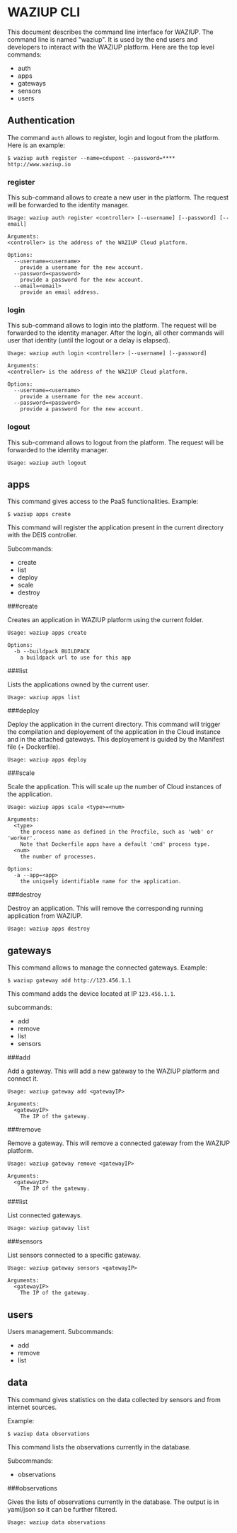 
WAZIUP CLI
==========

This document describes the command line interface for WAZIUP.
The command line is named "waziup".
It is used by the end users and developers to interact with the WAZIUP platform.
Here are the top level commands:

- auth
- apps
- gateways
- sensors
- users


Authentication
--------------
The command `auth` allows to register, login and logout from the platform.
Here is an example:

```
$ waziup auth register --name=cdupont --password=**** http://www.waziup.io
```

### register

This sub-command allows to create a new user in the platform.
The request will be forwarded to the identity manager.

```
Usage: waziup auth register <controller> [--username] [--password] [--email]

Arguments:
<controller> is the address of the WAZIUP Cloud platform.

Options:
  --username=<username>
    provide a username for the new account.
  --password=<password>
    provide a password for the new account.
  --email=<email>
    provide an email address.
```

### login

This sub-command allows to login into the platform.
The request will be forwarded to the identity manager.
After the login, all other commands will user that identity (until the logout or a delay is elapsed).

```
Usage: waziup auth login <controller> [--username] [--password]

Arguments:
<controller> is the address of the WAZIUP Cloud platform.

Options:
  --username=<username>
    provide a username for the new account.
  --password=<password>
    provide a password for the new account.
```


### logout

This sub-command allows to logout from the platform.
The request will be forwarded to the identity manager.

```
Usage: waziup auth logout
```

apps
----

This command gives access to the PaaS functionalities.
Example: 

```
$ waziup apps create
```
This command will register the application present in the current directory with the DEIS controller.

Subcommands:

- create
- list
- deploy
- scale
- destroy

###create

Creates an application in WAZIUP platform using the current folder.

```
Usage: waziup apps create

Options:
  -b --buildpack BUILDPACK
    a buildpack url to use for this app
```

###list

Lists the applications owned by the current user.
```
Usage: waziup apps list
```

###deploy

Deploy the application in the current directory.
This command will trigger the compilation and deployement of the application in the Cloud instance and in the attached gateways.
This deployement is guided by the Manifest file (+ Dockerfile).

```
Usage: waziup apps deploy
```

###scale

Scale the application.
This will scale up the number of Cloud instances of the application.

```
Usage: waziup apps scale <type>=<num>

Arguments:
  <type>
    the process name as defined in the Procfile, such as 'web' or 'worker'.
    Note that Dockerfile apps have a default 'cmd' process type.
  <num>
    the number of processes.

Options:
  -a --app=<app>
    the uniquely identifiable name for the application.

```

###destroy

Destroy an application.
This will remove the corresponding running application from WAZIUP.

```
Usage: waziup apps destroy
```


gateways
--------

This command allows to manage the connected gateways.
Example:

```
$ waziup gateway add http://123.456.1.1
```

This command adds the device located at IP `123.456.1.1`.

subcommands:

- add
- remove
- list
- sensors

###add

Add a gateway.
This will add a new gateway to the WAZIUP platform and connect it.

```
Usage: waziup gateway add <gatewayIP>

Arguments:
  <gatewayIP>
    The IP of the gateway.
```

###remove

Remove a gateway.
This will remove a connected gateway from the WAZIUP platform.

```
Usage: waziup gateway remove <gatewayIP>

Arguments:
  <gatewayIP>
    The IP of the gateway.
```

###list

List connected gateways.

```
Usage: waziup gateway list
```


###sensors

List sensors connected to a specific gateway.

```
Usage: waziup gateway sensors <gatewayIP>

Arguments:
  <gatewayIP>
    The IP of the gateway.
```


users
-----

Users management.
Subcommands:

- add
- remove
- list


data
----

This command gives statistics on the data collected by sensors and from internet sources.

Example:

```
$ waziup data observations
```

This command lists the observations currently in the database.

Subcommands:

- observations

###observations

Gives the lists of observations currently in the database.
The output is in yaml/json so it can be further filtered.

```
Usage: waziup data observations
```
